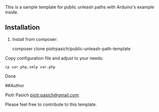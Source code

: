 This is a sample template for public unleash paths with Arduino's example inside.

## Installation

1. Install from composer:

    composer clone piotrpasich/public-unleash-path-template

Copy configuration file and adjust to your needs:

    cp var.php.smlp var.php

Done

##Author

Piotr Pasich <piotr.pasich@gmail.com>.

Please feel free to contribute to this template.
